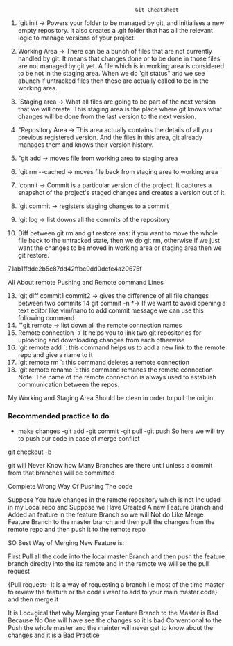                                              Git Cheatsheet

1. `git init → Powers your folder to be managed by git, and initialises a new empty
repository. It also creates a .git folder that has all the relevant logic to manage
versions of your project.

2. Working Area → There can be a bunch of files that are not currently handled by git.
It means that changes done or to be done in those files are not managed by git yet. A file
which is in working area is considered to be not in the staging area. When we do 'git status"
and we see abunch if untracked files then these are actually called to be in the working area.

3. `Staging area → What all files are going to be part of the next version that we will create.
This staging area is the place where git knows what changes will be done from the last version to
the next version.

4. "Repository Area → This area actually contains the details of all you previous registered version.
And the files in this area, git already manages them and knows their version history.


5. "git add <file> → moves file from working area to staging area

6. `git rm --cached <file> → moves file back from staging area to working area

7. 'connit → Commit is a particular version of the project. It captures a snapshot of the project's staged
changes and creates a version out of it.


8. 'git commit → registers staging changes to a commit

9. 'git log → list downs all the commits of the repository

12. Diff between git rm and git restore
ans: if you want to move the whole file back to the untracked state, then we do git rm, otherwise if we
just want the changes to be moved in working area or staging area then we git restore. 

71ab1ffdde2b5c87dd42ffbc0dd0dcfe4a20675f

All About remote Pushing and Remote command Lines

13. 'git diff commit1 commit2 → gives the difference of all file changes between two commits
14 git commit -n *<your commit message>→ If we want to avoid opening a text editor like vim/nano to
add commit message we can use this following command
15. "'git remote → list down all the remote connection names
16. Remote connection → It helps you to link two git repositories for uploading and downloading changes
from each otherwise
17. 'git remote add <name of remote> <link of the remote>`: this command helps us to add a new link to the
remote repo and give a name to it
18. 'git remote rm <name of remote>`: this command deletes a remote connection
19. 'git remote rename <olanme> <newname>`: this command remanes the remote connection
Note: The name of the remote connection is always used to establish communication between the repos.





My Working and Staging Area Should be clean in order to pull the origin


### Recommended practice to do
- make changes
-git add <file>
-git commit
-git pull
-git push
So here we will try to push our code in case of merge conflict






<!-- BRANCHES -->

git checkout -b <Branch Name>

git will  Never Know how Many Branches are there until unless a commit from that branches will be committed


Complete Wrong Way Of Pushing The code

Suppose You have changes in the remote repository which is not Included in my Local repo and Suppose we Have Created A new Feature Branch and Added an feature in the feature Branch so we will Not do Like Merge Feature Branch to the master branch and then pull the changes from the remote repo and then push it to the remote repo



SO Best Way of Merging New Feature is:


First Pull all the code into the local master Branch 
and then push the feature branch direclty into the its remote and in the remote we will se the pull request 

{Pull request:- It is a way of requesting a branch i.e most of the time master to review the feature or the code i want to add to your main master code} and then merge it 


It is Loc=gical that why Merging your Feature Branch to the Master is Bad Because No One will have see the changes so it Is bad Conventional to the Push the whole master and the mainter will never get to know about the changes and it is a Bad Practice